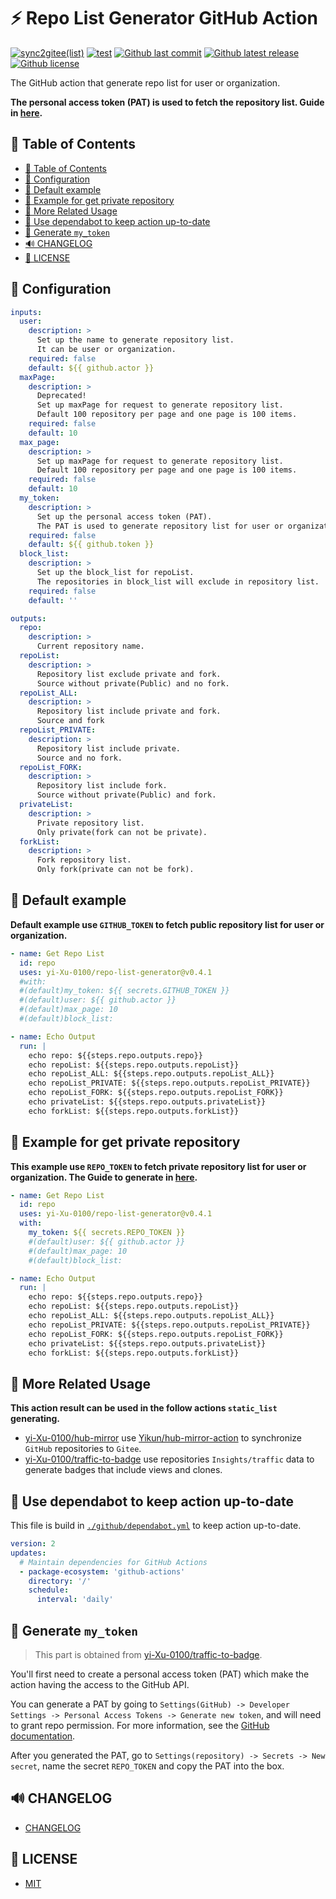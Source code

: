 # ⚡️ Repo List Generator GitHub Action

[![sync2gitee(list)](<https://github.com/yi-Xu-0100/hub-mirror/workflows/sync2gitee(list)/badge.svg>)](https://github.com/yi-Xu-0100/hub-mirror)
[![test](https://github.com/yi-Xu-0100/repo-list-generator/workflows/test/badge.svg)](https://github.com/yi-Xu-0100/repo-list-generator/actions?query=workflow%3Atest)
[![Github last commit](https://img.shields.io/github/last-commit/yi-Xu-0100/repo-list-generator)](https://github.com/yi-Xu-0100/repo-list-generator)
[![Github latest release](https://img.shields.io/github/v/release/yi-Xu-0100/repo-list-generator)](https://github.com/yi-Xu-0100/repo-list-generator/releases)
[![Github license](https://img.shields.io/github/license/yi-Xu-0100/repo-list-generator)](./LICENSE)

The GitHub action that generate repo list for user or organization.

**The personal access token (PAT) is used to fetch the repository list. Guide in [here](#-generate-my_token).**

## 🎨 Table of Contents

- [🎨 Table of Contents](#-table-of-contents)
- [🚀 Configuration](#-configuration)
- [📝 Default example](#-default-example)
- [📝 Example for get private repository](#-example-for-get-private-repository)
- [🚀 More Related Usage](#-more-related-usage)
- [📝 Use dependabot to keep action up-to-date](#-use-dependabot-to-keep-action-up-to-date)
- [🙈 Generate `my_token`](#-generate-my_token)
- [🔊 CHANGELOG](#-changelog)
- [📄 LICENSE](#-license)

## 🚀 Configuration

```yml
inputs:
  user:
    description: >
      Set up the name to generate repository list.
      It can be user or organization.
    required: false
    default: ${{ github.actor }}
  maxPage:
    description: >
      Deprecated!
      Set up maxPage for request to generate repository list.
      Default 100 repository per page and one page is 100 items.
    required: false
    default: 10
  max_page:
    description: >
      Set up maxPage for request to generate repository list.
      Default 100 repository per page and one page is 100 items.
    required: false
    default: 10
  my_token:
    description: >
      Set up the personal access token (PAT).
      The PAT is used to generate repository list for user or organization.
    required: false
    default: ${{ github.token }}
  block_list:
    description: >
      Set up the block_list for repoList.
      The repositories in block_list will exclude in repository list.
    required: false
    default: ''

outputs:
  repo:
    description: >
      Current repository name.
  repoList:
    description: >
      Repository list exclude private and fork.
      Source without private(Public) and no fork.
  repoList_ALL:
    description: >
      Repository list include private and fork.
      Source and fork
  repoList_PRIVATE:
    description: >
      Repository list include private.
      Source and no fork.
  repoList_FORK:
    description: >
      Repository list include fork.
      Source without private(Public) and fork.
  privateList:
    description: >
      Private repository list.
      Only private(fork can not be private).
  forkList:
    description: >
      Fork repository list.
      Only fork(private can not be fork).
```

## 📝 Default example

**Default example use `GITHUB_TOKEN` to fetch public repository list for user or organization.**

```yml
- name: Get Repo List
  id: repo
  uses: yi-Xu-0100/repo-list-generator@v0.4.1
  #with:
  #(default)my_token: ${{ secrets.GITHUB_TOKEN }}
  #(default)user: ${{ github.actor }}
  #(default)max_page: 10
  #(default)block_list:

- name: Echo Output
  run: |
    echo repo: ${{steps.repo.outputs.repo}}
    echo repoList: ${{steps.repo.outputs.repoList}}
    echo repoList_ALL: ${{steps.repo.outputs.repoList_ALL}}
    echo repoList_PRIVATE: ${{steps.repo.outputs.repoList_PRIVATE}}
    echo repoList_FORK: ${{steps.repo.outputs.repoList_FORK}}
    echo privateList: ${{steps.repo.outputs.privateList}}
    echo forkList: ${{steps.repo.outputs.forkList}}
```

## 📝 Example for get private repository

**This example use `REPO_TOKEN` to fetch private repository list for user or organization. The Guide to generate in [here](#-generate-my_token).**

```yml
- name: Get Repo List
  id: repo
  uses: yi-Xu-0100/repo-list-generator@v0.4.1
  with:
    my_token: ${{ secrets.REPO_TOKEN }}
    #(default)user: ${{ github.actor }}
    #(default)max_page: 10
    #(default)block_list:

- name: Echo Output
  run: |
    echo repo: ${{steps.repo.outputs.repo}}
    echo repoList: ${{steps.repo.outputs.repoList}}
    echo repoList_ALL: ${{steps.repo.outputs.repoList_ALL}}
    echo repoList_PRIVATE: ${{steps.repo.outputs.repoList_PRIVATE}}
    echo repoList_FORK: ${{steps.repo.outputs.repoList_FORK}}
    echo privateList: ${{steps.repo.outputs.privateList}}
    echo forkList: ${{steps.repo.outputs.forkList}}
```

## 🚀 More Related Usage

**This action result can be used in the follow actions `static_list` generating.**

- [yi-Xu-0100/hub-mirror](https://github.com/yi-Xu-0100/hub-mirror) use [Yikun/hub-mirror-action](https://github.com/Yikun/hub-mirror-action) to synchronize `GitHub` repositories to `Gitee`.
- [yi-Xu-0100/traffic-to-badge](https://github.com/yi-Xu-0100/traffic-to-badge) use repositories `Insights/traffic` data to generate badges that include views and clones.

## 📝 Use dependabot to keep action up-to-date

This file is build in [`./github/dependabot.yml`](./.github/dependabot.yml) to keep action up-to-date.

```yaml
version: 2
updates:
  # Maintain dependencies for GitHub Actions
  - package-ecosystem: 'github-actions'
    directory: '/'
    schedule:
      interval: 'daily'
```

## 🙈 Generate `my_token`

> This part is obtained from [yi-Xu-0100/traffic-to-badge](https://github.com/yi-Xu-0100/traffic-to-badge#-generate-my_token).

You'll first need to create a personal access token (PAT) which make the action having the access to the GitHub API.

You can generate a PAT by going to `Settings(GitHub) -> Developer Settings -> Personal Access Tokens -> Generate new token`, and will need to grant repo permission. For more information, see the [GitHub documentation](https://docs.github.com/en/github/authenticating-to-github/creating-a-personal-access-token).

After you generated the PAT, go to `Settings(repository) -> Secrets -> New secret`, name the secret `REPO_TOKEN` and copy the PAT into the box.

## 🔊 CHANGELOG

- [CHANGELOG](./CHANGELOG.md)

## 📄 LICENSE

- [MIT](./LICENSE)
